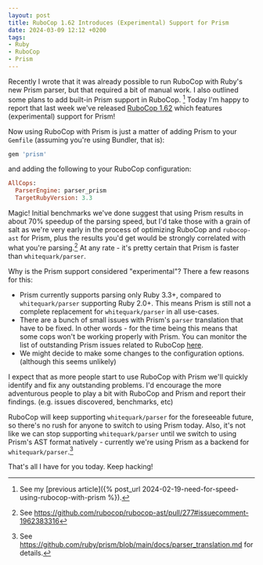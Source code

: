 ```yaml
---
layout: post
title: RuboCop 1.62 Introduces (Experimental) Support for Prism
date: 2024-03-09 12:12 +0200
tags:
- Ruby
- RuboCop
- Prism
---
```


Recently I wrote that it was already possible to run RuboCop with Ruby's new
Prism parser, but that required a bit of manual work. I also outlined some plans
to add built-in Prism support in RuboCop. [^1] Today I'm happy to report that last
week we've released [RuboCop 1.62](https://github.com/rubocop/rubocop/releases)
which features (experimental) support for Prism!

Now using RuboCop with Prism is just a matter of adding Prism to your
`Gemfile` (assuming you're using Bundler, that is):

``` ruby
gem 'prism'
```

and adding the following to your RuboCop configuration:

``` ruby
AllCops:
  ParserEngine: parser_prism
  TargetRubyVersion: 3.3
```

Magic! Initial benchmarks we've done suggest that using Prism results in about 70% speedup of the parsing speed,
but I'd take those with a grain of salt as we're very early in the process of optimizing RuboCop and `rubocop-ast` for
Prism, plus the results you'd get would be strongly correlated with what you're parsing.[^2] At any rate - it's pretty certain that Prism is faster than `whitequark/parser`.

Why is the Prism support considered "experimental"? There a few reasons for this:

- Prism currently supports parsing only Ruby 3.3+, compared to `whitequark/parser` supporting
Ruby 2.0+. This means Prism is still not a complete replacement for `whitequark/parser` in all use-cases.
- There are a bunch of small issues with Prism's `parser` translation that have to be fixed. In other words - for the time being this means that some cops won't be working properly with Prism. You can monitor the list of outstanding Prism issues related to RuboCop [here](https://github.com/ruby/prism/issues?q=is%3Aissue+is%3Aopen+label%3Arubocop).
- We might decide to make some changes to the configuration options. (although this seems unlikely)

I expect that as more people start to use RuboCop with Prism we'll quickly identify and fix any outstanding problems. I'd encourage the more adventurous people to play a bit with RuboCop and Prism and report their findings. (e.g. issues discovered, benchmarks, etc)

RuboCop will keep supporting `whitequark/parser` for the foreseeable future, so there's no rush for anyone to switch to using Prism today.
Also, it's not like we can stop supporting `whitequark/parser` until we switch to using Prism's AST format natively - currently we're using
Prism as a backend for `whitequark/parser`.[^3]

That's all I have for you today. Keep hacking!

[^1]: See my [previous article]({% post_url 2024-02-19-need-for-speed-using-rubocop-with-prism %}).
[^2]: See <https://github.com/rubocop/rubocop-ast/pull/277#issuecomment-1962383316>
[^3]: See <https://github.com/ruby/prism/blob/main/docs/parser_translation.md> for details.
